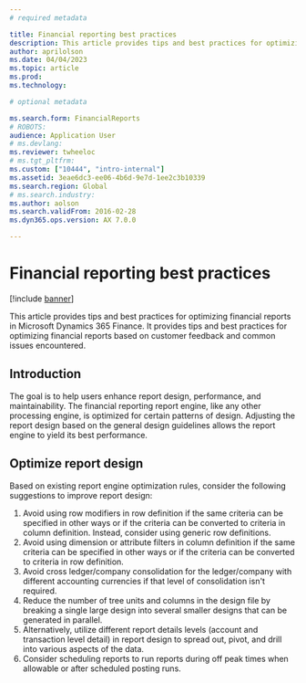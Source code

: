 ```yaml
---
# required metadata

title: Financial reporting best practices
description: This article provides tips and best practices for optimizing financial reports in Microsoft Dynamics 365 Finance.
author: aprilolson
ms.date: 04/04/2023
ms.topic: article
ms.prod: 
ms.technology: 

# optional metadata

ms.search.form: FinancialReports
# ROBOTS: 
audience: Application User
# ms.devlang: 
ms.reviewer: twheeloc
# ms.tgt_pltfrm: 
ms.custom: ["10444", "intro-internal"]
ms.assetid: 3eae6dc3-ee06-4b6d-9e7d-1ee2c3b10339
ms.search.region: Global
# ms.search.industry: 
ms.author: aolson
ms.search.validFrom: 2016-02-28
ms.dyn365.ops.version: AX 7.0.0

---
```


# Financial reporting best practices

[!include [banner](../includes/banner.md)]

This article provides tips and best practices for optimizing financial reports in Microsoft Dynamics 365 Finance. It provides tips and best practices for optimizing financial reports based on customer feedback and common issues encountered. 

## Introduction
The goal is to help users enhance report design, performance, and maintainability. The financial reporting report engine, like any other processing engine, is optimized for certain patterns of design. Adjusting the report design based on the general design guidelines allows the report engine to yield its best performance.

## Optimize report design 

Based on existing report engine optimization rules, consider the following suggestions to improve report design:
1.	Avoid using row modifiers in row definition if the same criteria can be specified in other ways or if the criteria can be converted to criteria in column definition. Instead, consider using generic row definitions.
2.	Avoid using dimension or attribute filters in column definition if the same criteria can be specified in other ways or if the criteria can be converted to criteria 
in row definition.
3.  Avoid cross ledger/company consolidation for the ledger/company with different accounting currencies if that level of consolidation isn't required.
4.  Reduce the number of tree units and columns in the design file by breaking a single large design into several smaller designs that can be generated in parallel.
5.  Alternatively, utilize different report details levels (account and transaction level detail) in report design to spread out, pivot, and drill into various aspects
of the data.
6.  Consider scheduling reports to run reports during off peak times when allowable or after scheduled posting runs.
